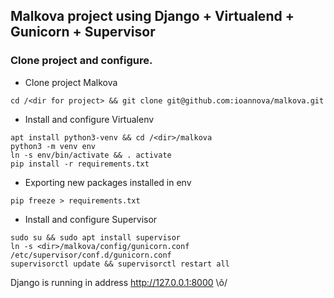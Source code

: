## Malkova project using Django + Virtualend + Gunicorn + Supervisor

### Clone project and configure.

- Clone project Malkova

```
cd /<dir for project> && git clone git@github.com:ioannova/malkova.git
```

- Install and configure Virtualenv

```
apt install python3-venv && cd /<dir>/malkova
python3 -m venv env
ln -s env/bin/activate && . activate
pip install -r requirements.txt
```
- Exporting new packages installed in env
```
pip freeze > requirements.txt
```

- Install and configure Supervisor
```
sudo su && sudo apt install supervisor
ln -s <dir>/malkova/config/gunicorn.conf /etc/supervisor/conf.d/gunicorn.conf
supervisorctl update && supervisorctl restart all
```

Django is running in address http://127.0.0.1:8000 \õ/
